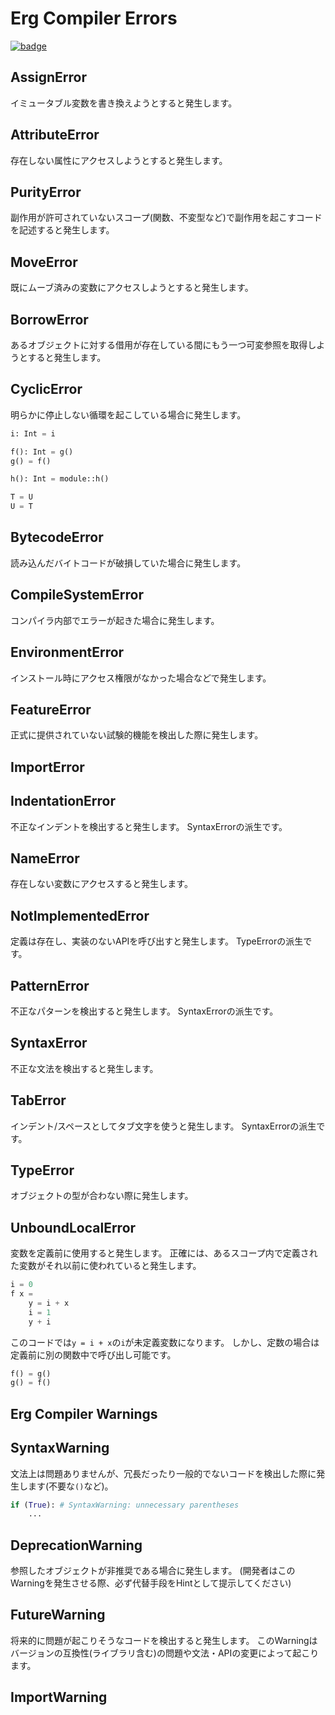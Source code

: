# Erg Compiler Errors

[![badge](https://img.shields.io/endpoint.svg?url=https%3A%2F%2Fgezf7g7pd5.execute-api.ap-northeast-1.amazonaws.com%2Fdefault%2Fsource_up_to_date%3Fowner%3Derg-lang%26repos%3Derg%26ref%3Dmain%26path%3Ddoc/EN/compiler/errors.md%26commit_hash%3D51de3c9d5a9074241f55c043b9951b384836b258)](https://gezf7g7pd5.execute-api.ap-northeast-1.amazonaws.com/default/source_up_to_date?owner=erg-lang&repos=erg&ref=main&path=doc/EN/compiler/errors.md&commit_hash=51de3c9d5a9074241f55c043b9951b384836b258)

## AssignError

イミュータブル変数を書き換えようとすると発生します。

## AttributeError

存在しない属性にアクセスしようとすると発生します。

## PurityError

副作用が許可されていないスコープ(関数、不変型など)で副作用を起こすコードを記述すると発生します。

## MoveError

既にムーブ済みの変数にアクセスしようとすると発生します。

## BorrowError

あるオブジェクトに対する借用が存在している間にもう一つ可変参照を取得しようとすると発生します。

## CyclicError

明らかに停止しない循環を起こしている場合に発生します。

```python
i: Int = i

f(): Int = g()
g() = f()

h(): Int = module::h()

T = U
U = T
```

## BytecodeError

読み込んだバイトコードが破損していた場合に発生します。

## CompileSystemError

コンパイラ内部でエラーが起きた場合に発生します。

## EnvironmentError

インストール時にアクセス権限がなかった場合などで発生します。

## FeatureError

正式に提供されていない試験的機能を検出した際に発生します。

## ImportError

## IndentationError

不正なインデントを検出すると発生します。
SyntaxErrorの派生です。

## NameError

存在しない変数にアクセスすると発生します。

## NotImplementedError

定義は存在し、実装のないAPIを呼び出すと発生します。
TypeErrorの派生です。

## PatternError

不正なパターンを検出すると発生します。
SyntaxErrorの派生です。

## SyntaxError

不正な文法を検出すると発生します。

## TabError

インデント/スペースとしてタブ文字を使うと発生します。
SyntaxErrorの派生です。

## TypeError

オブジェクトの型が合わない際に発生します。

## UnboundLocalError

変数を定義前に使用すると発生します。
正確には、あるスコープ内で定義された変数がそれ以前に使われていると発生します。

```python
i = 0
f x =
    y = i + x
    i = 1
    y + i
```

このコードでは`y = i + x`の`i`が未定義変数になります。
しかし、定数の場合は定義前に別の関数中で呼び出し可能です。

```python
f() = g()
g() = f()
```

## Erg Compiler Warnings

## SyntaxWarning

文法上は問題ありませんが、冗長だったり一般的でないコードを検出した際に発生します(不要な`()`など)。

```python
if (True): # SyntaxWarning: unnecessary parentheses
    ...
```

## DeprecationWarning

参照したオブジェクトが非推奨である場合に発生します。
(開発者はこのWarningを発生させる際、必ず代替手段をHintとして提示してください)

## FutureWarning

将来的に問題が起こりそうなコードを検出すると発生します。
このWarningはバージョンの互換性(ライブラリ含む)の問題や文法・APIの変更によって起こります。

## ImportWarning
